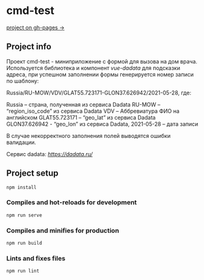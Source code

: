 # cmd-test

[project on gh-pages ->](https://alekseimakhov.github.io/cmd-test/)

## Project info

Проект cmd-test - миниприложение с формой для вызова на дом врача.
Используется библиотека и компонент _vue-dadata_ для подсказки адреса,
при успешном заполнении формы генерируется номер записи по шаблону: 

Russia/RU-MOW/VDV/GLAT55.723171-GLON37.626942/2021-05-28, где:

Russia – страна, полученная из сервиса Dadata
RU-MOW – “region_iso_code” из сервиса Dadata
VDV – Аббревиатура ФИО на английском
GLAT55.723171 – “geo_lat” из сервиса Dadata
GLON37.626942 - “geo_lon” из сервиса Dadata,
2021-05-28 – дата записи

В случае некорректного заполнения полей выводятся ошибки валидации.

Сервис dadata: _https://dadata.ru/_

## Project setup
```
npm install
```

### Compiles and hot-reloads for development
```
npm run serve
```

### Compiles and minifies for production
```
npm run build
```

### Lints and fixes files
```
npm run lint
```